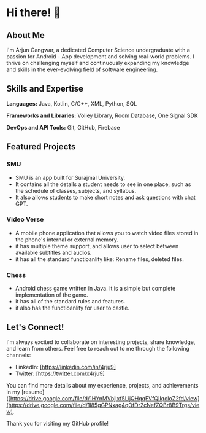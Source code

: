 # Hi there! 👋

## About Me

I'm Arjun Gangwar, a dedicated Computer Science undergraduate with a passion for Android - App development and solving real-world problems. I thrive on challenging myself and continuously expanding my knowledge and skills in the ever-evolving field of software engineering.

## Skills and Expertise

**Languages:** Java, Kotlin, C/C++, XML, Python, SQL

**Frameworks and Libraries:** Volley Library, Room Database, One Signal SDK

**DevOps and API Tools:** Git, GitHub, Firebase

## Featured Projects

### SMU

- SMU is an app built for Surajmal University.
- It contains all the details a student needs to see in one place, such as the schedule of classes, subjects, and syllabus.
- It also allows students to make short notes and ask questions with chat GPT.

### Video Verse

- A mobile phone application that allows you to watch video files stored in the phone's internal or external memory.
- it has multiple theme support, and allows user to select between available subtitles and audios.
- it has all the standard functioanlity like: Rename files, deleted files.

### Chess

- Android chess game written in Java. It is a simple but complete implementation of the game.
- it has all of the standard rules and features.
- it also has the functioanlity for user to castle.

## Let's Connect!

I'm always excited to collaborate on interesting projects, share knowledge, and learn from others. Feel free to reach out to me through the following channels:

- LinkedIn: [https://linkedin.com/in/4rju9]
- Twitter: [https://twitter.com/x4rju9]

You can find more details about my experience, projects, and achievements in my [resume]([https://drive.google.com/file/d/1HYnMVbjlxf5LijQHqqFVfQIIqoloZ2fd/view](https://drive.google.com/file/d/1l85gGPNxag4qOfDr2cNefZQBr8B9Trgs/view).

Thank you for visiting my GitHub profile!
